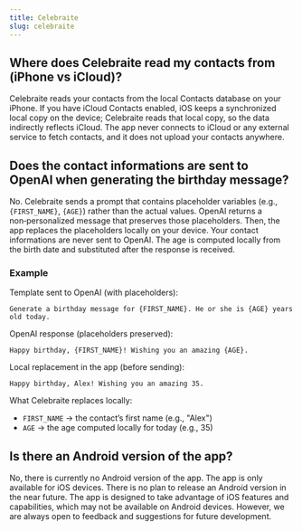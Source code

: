 ```yaml
---
title: Celebraite
slug: celebraite
---
```


## Where does Celebraite read my contacts from (iPhone vs iCloud)?

Celebraite reads your contacts from the local Contacts database on your iPhone. If you have iCloud Contacts enabled, iOS keeps a synchronized local copy on the device; Celebraite reads that local copy, so the data indirectly reflects iCloud. The app never connects to iCloud or any external service to fetch contacts, and it does not upload your contacts anywhere.

## Does the contact informations are sent to OpenAI when generating the birthday message?

No. Celebraite sends a prompt that contains placeholder variables (e.g., `{FIRST_NAME}`, `{AGE}`) rather than the actual values. OpenAI returns a non‑personalized message that preserves those placeholders. Then, the app replaces the placeholders locally on your device. Your contact informations are never sent to OpenAI. The age is computed locally from the birth date and substituted after the response is received.

### Example

Template sent to OpenAI (with placeholders):

```text
Generate a birthday message for {FIRST_NAME}. He or she is {AGE} years old today.
```

OpenAI response (placeholders preserved):

```text
Happy birthday, {FIRST_NAME}! Wishing you an amazing {AGE}.
```

Local replacement in the app (before sending):

```text
Happy birthday, Alex! Wishing you an amazing 35.
```

What Celebraite replaces locally:

- `FIRST_NAME` → the contact’s first name (e.g., "Alex")
- `AGE` → the age computed locally for today (e.g., 35)

## Is there an Android version of the app?

No, there is currently no Android version of the app. The app is only available for iOS devices. There is no plan to release an Android version in the near future. The app is designed to take advantage of iOS features and capabilities, which may not be available on Android devices. However, we are always open to feedback and suggestions for future development.
